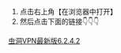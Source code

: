 1. 点击右上角【在浏览器中打开】
2. 然后点击下面的链接👇👇👇

[虫洞VPN最新版6.2.4.2](https://github.com/antiless/SofaVPN/blob/master/apks/%E8%99%AB%E6%B4%9EVPN-v6.2.4.2.apk?raw=true)
